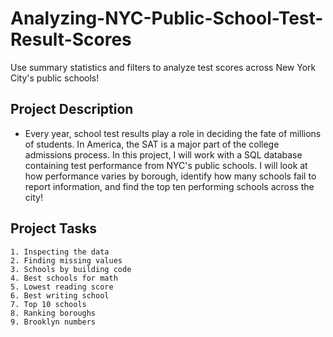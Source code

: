 # Analyzing-NYC-Public-School-Test-Result-Scores
Use summary statistics and filters to analyze test scores across New York City's public schools!

## Project Description

- Every year, school test results play a role in deciding the fate of millions of students. In America, the SAT is a major part of the college admissions process. In this project, I will work with a SQL database containing test performance from NYC's public schools. I will look at how performance varies by borough, identify how many schools fail to report information, and find the top ten performing schools across the city!

## Project Tasks

    1. Inspecting the data
    2. Finding missing values
    3. Schools by building code
    4. Best schools for math
    5. Lowest reading score
    6. Best writing school
    7. Top 10 schools
    8. Ranking boroughs
    9. Brooklyn numbers

